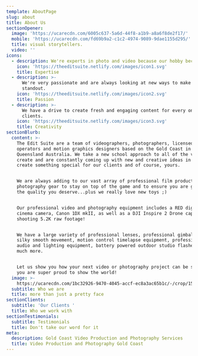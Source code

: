 ```yaml
---
template: AboutPage
slug: about
title: About Us
sectionOpener:
  image: 'https://ucarecdn.com/6005c637-5a6d-44f8-a1b9-a8a6f8de2f17/'
  mobile: 'https://ucarecdn.com/fd69b9a2-c1c2-4974-9089-9dae1155d295/'
  title: visual storytellers.
  video: ''
icons:
  - description: We're experts in photo and video because our hobby became our livelihood.
    icon: 'https://theeditsuite.netlify.com/images/icon1.svg'
    title: Expertise
  - description: >-
      We're very passionate and are always looking at new ways to make our work
      standout.
    icon: 'https://theeditsuite.netlify.com/images/icon2.svg'
    title: Passion
  - description: >-
      We have a drive to create fresh and engaging content for every one of our
      clients.
    icon: 'https://theeditsuite.netlify.com/images/icon3.svg'
    title: Creativity
sectionBlurb:
  content: >-
    The Edit Suite are a team of videographers, photographers, licensed drone
    operators and motion graphics designers based on the Gold Coast in
    Queensland Australia. We take a new school approach to all of the videos we
    create and are constantly coming up with new and creative ideas in order to
    create something special for our clients and of course, yours.


    We are always adding to our vast array of professional film production and
    photography gear to stay on top of the game and to ensure you are getting
    the quality you deserve...plus we really love new toys ;)


    Our professional video and photography equipment includes a RED digital
    cinema camera, Canon 1DX mkII, as well as a DJI Inspire 2 Drone capable of
    shooting 5.2K raw footage!


    We have a large variety of professional lenses, professional gimbals for
    silky smooth movement, motion control timelapse equipment, professional
    audio and lighting equipment, battery powered outdoor studio flashes and
    much more.


    Let us show you how your next video or photography project can be something
    you are super proud to show the world!
  image: >-
    https://ucarecdn.com/1bc32926-9470-4045-accf-ec8a3ac65b1c/-/crop/1500x1441/0,28/-/preview/
  subtitle: Who we are
  title: more than just a pretty face
sectionClients:
  subtitle: 'Our Clients '
  title: Who we work with
sectionTestimonials:
  subtitle: Testimonials
  title: Don't take our word for it
meta:
  description: Gold Coast Video Production and Photography Services
  title: Video Production and Photography Gold Coast
---
```


